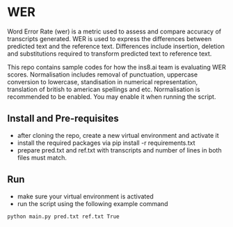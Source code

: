 # WER

Word Error Rate (wer) is a metric used to assess and compare accuracy of transcripts generated.
WER is used to express the differences between predicted text and the reference text.
Differences include insertion, deletion and substitutions required to transform predicted text to reference text. 


This repo contains sample codes for how the ins8.ai team is evaluating WER scores.
Normalisation includes removal of punctuation, uppercase conversion to lowercase, standisation in numerical representation, translation of british to american spellings and etc. Normalisation is recommended to be enabled. You may enable it when running the script.


## Install and Pre-requisites

- after cloning the repo, create a new virtual environment and activate it
- install the required packages via pip install -r requirements.txt
- prepare pred.txt and ref.txt with transcripts and number of lines in both files must match.


## Run

- make sure your virtual environment is activated
- run the script using the following example command

``` python main.py pred.txt ref.txt True ```


